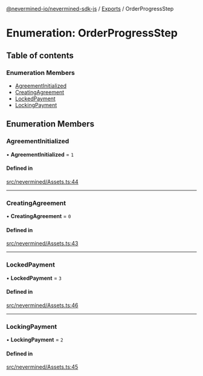 [@nevermined-io/nevermined-sdk-js](../README.md) / [Exports](../modules.md) / OrderProgressStep

# Enumeration: OrderProgressStep

## Table of contents

### Enumeration Members

- [AgreementInitialized](OrderProgressStep.md#agreementinitialized)
- [CreatingAgreement](OrderProgressStep.md#creatingagreement)
- [LockedPayment](OrderProgressStep.md#lockedpayment)
- [LockingPayment](OrderProgressStep.md#lockingpayment)

## Enumeration Members

### AgreementInitialized

• **AgreementInitialized** = ``1``

#### Defined in

[src/nevermined/Assets.ts:44](https://github.com/nevermined-io/sdk-js/blob/56fc18a/src/nevermined/Assets.ts#L44)

___

### CreatingAgreement

• **CreatingAgreement** = ``0``

#### Defined in

[src/nevermined/Assets.ts:43](https://github.com/nevermined-io/sdk-js/blob/56fc18a/src/nevermined/Assets.ts#L43)

___

### LockedPayment

• **LockedPayment** = ``3``

#### Defined in

[src/nevermined/Assets.ts:46](https://github.com/nevermined-io/sdk-js/blob/56fc18a/src/nevermined/Assets.ts#L46)

___

### LockingPayment

• **LockingPayment** = ``2``

#### Defined in

[src/nevermined/Assets.ts:45](https://github.com/nevermined-io/sdk-js/blob/56fc18a/src/nevermined/Assets.ts#L45)
